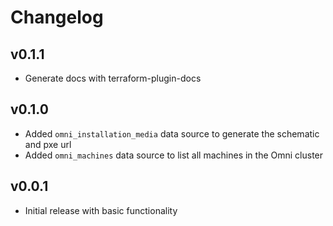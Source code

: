 # Changelog

## v0.1.1
- Generate docs with terraform-plugin-docs

## v0.1.0
- Added `omni_installation_media` data source to generate the schematic and pxe url
- Added `omni_machines` data source to list all machines in the Omni cluster

## v0.0.1
- Initial release with basic functionality


